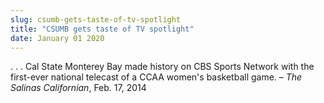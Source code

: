 ```yaml
---
slug: csumb-gets-taste-of-tv-spotlight
title: "CSUMB gets taste of TV spotlight"
date: January 01 2020
---
```


<p>. . . Cal State Monterey Bay made history on CBS Sports Network with the first-ever national telecast of a CCAA women's basketball game.  – <em>The Salinas Californian</em>, Feb. 17, 2014
</p>
